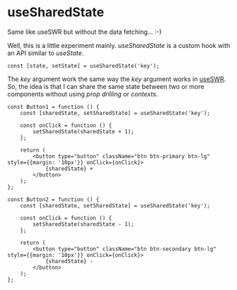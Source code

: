 # useSharedState

Same like useSWR but without the data fetching... :-)

Well, this is a little experiment mainly. _useSharedState_ is a custom hook with an API similar to _useState_.

    const [state, setState] = useSharedState('key');

The _key_ argument work the same way the _key_ argument works in [useSWR](https://swr.vercel.app/).
So, the idea is that I can share the same state between two or more components without using _prop drilling_ or _contexts_.

    const Button1 = function () {
        const [sharedState, setSharedState] = useSharedState('key');

        const onClick = function () {
            setSharedState(sharedState + 1);
        };

        return (
            <button type="button" className="btn btn-primary btn-lg" style={{margin: '10px'}} onClick={onClick}>
                {sharedState} +
            </button>
        );
    };

    const Button2 = function () {
        const [sharedState, setSharedState] = useSharedState('key');

        const onClick = function () {
            setSharedState(sharedState - 1);
        };

        return (
            <button type="button" className="btn btn-secondary btn-lg" style={{margin: '10px'}} onClick={onClick}>
                {sharedState} -
            </button>
        );
    };
